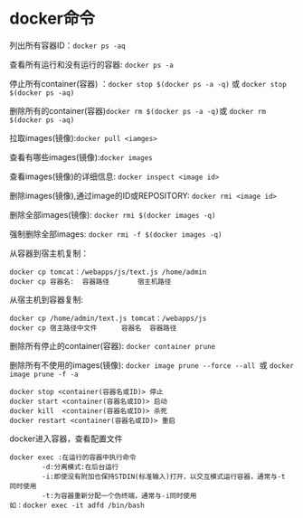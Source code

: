 # docker命令

列出所有容器ID：`docker ps -aq` 

查看所有运行和没有运行的容器: `docker ps -a`  

停止所有container(容器) ：`docker stop $(docker ps -a -q)` 或 `docker stop $(docker ps -aq)`

删除所有的container(容器)`docker rm $(docker ps -a -q)`或 `docker rm $(docker ps -aq)`

拉取images(镜像):`docker pull <iamges>`

查看有哪些images(镜像):`docker images`

查看images(镜像)的详细信息: `docker inspect <image id>` 

删除images(镜像),通过image的ID或REPOSITORY: `docker rmi <image id>`

删除全部images(镜像): `docker rmi $(docker images -q)` 

强制删除全部images: `docker rmi -f $(docker images -q)`

从容器到宿主机复制：

```
docker cp tomcat：/webapps/js/text.js /home/admin
docker cp 容器名:  容器路径       宿主机路径  
```

从宿主机到容器复制:

```
docker cp /home/admin/text.js tomcat：/webapps/js
docker cp 宿主路径中文件      容器名  容器路径   
```

删除所有停止的container(容器):  `docker container prune `

删除所有不使用的images(镜像): `docker image prune --force --all `或 `docker image prune -f -a `

```
docker stop <container(容器名或ID)> 停止
docker start <container(容器名或ID)> 启动
docker kill  <container(容器名或ID)> 杀死
docker restart <container(容器名或ID)> 重启
```

docker进入容器，查看配置文件

 ```
docker exec :在运行的容器中执行命令
         -d:分离模式:在后台运行
         -i:即使没有附加也保持STDIN(标准输入)打开，以交互模式运行容器，通常与-t 同时使用
         -t:为容器重新分配一个伪终端，通常与-i同时使用
如：docker exec -it adfd /bin/bash
 ```

